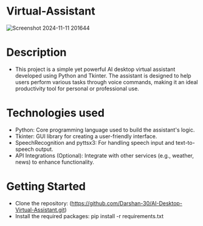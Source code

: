 # Virtual-Assistant
![Screenshot 2024-11-11 201644](https://github.com/user-attachments/assets/032b3a03-7c98-4001-a8d7-51d47b35ac5c)
# Description
- This project is a simple yet powerful AI desktop virtual assistant developed using Python and Tkinter. The assistant is designed to help users perform various tasks through voice commands, making it an ideal productivity tool for personal or professional use.

# Technologies used
- Python: Core programming language used to build the assistant's logic.
- Tkinter: GUI library for creating a user-friendly interface.
- SpeechRecognition and pyttsx3: For handling speech input and text-to-speech output.
- API Integrations (Optional): Integrate with other services (e.g., weather, news) to enhance functionality.
  
# Getting Started
- Clone the repository:
(https://github.com/Darshan-30/AI-Desktop-Virtual-Assistant.git)
- Install the required packages:
pip install -r requirements.txt
